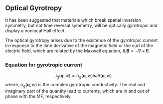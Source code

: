 ## Optical Gyrotropy


It has been suggested that materials which break spatial inversion symmetry, but not time reversal symmetry, will be optically gyrotropic and display a nonlocal Hall effect.

The optical gyrotropy arises due to the existence of the gyrotropic current in response to the time derivative of the magnetic field or the curl of the electric field, which are related by the Maxwell equation, $\partial_t \textbf{B} = -\nabla \times \textbf{E}$.

### Equation for gyrotropic current
$$j_g(\textbf{q},w) = \sigma_g(\textbf{q},w) i \omega B(\textbf{q},w)$$
where, $\sigma_g(\textbf{q},w)$ is the complex gyrotropic conductivity. The real and imaginary part of the quantity lead to currents, which are in and out of phase with the MF, respectively. 